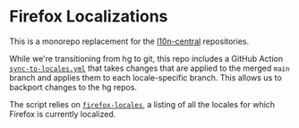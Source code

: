 # Firefox Localizations

This is a monorepo replacement for the [l10n-central](https://hg.mozilla.org/l10n-central/) repositories.

While we're transitioning from hg to git,
this repo includes a GitHub Action [`sync-to-locales.yml`](.github/workflows/sync-to-locales.yml)
that takes changes that are applied to the merged `main` branch
and applies them to each locale-specific branch.
This allows us to backport changes to the hg repos.

The script relies on [`firefox-locales`](firefox-locales),
a listing of all the locales for which Firefox is currently localized.
